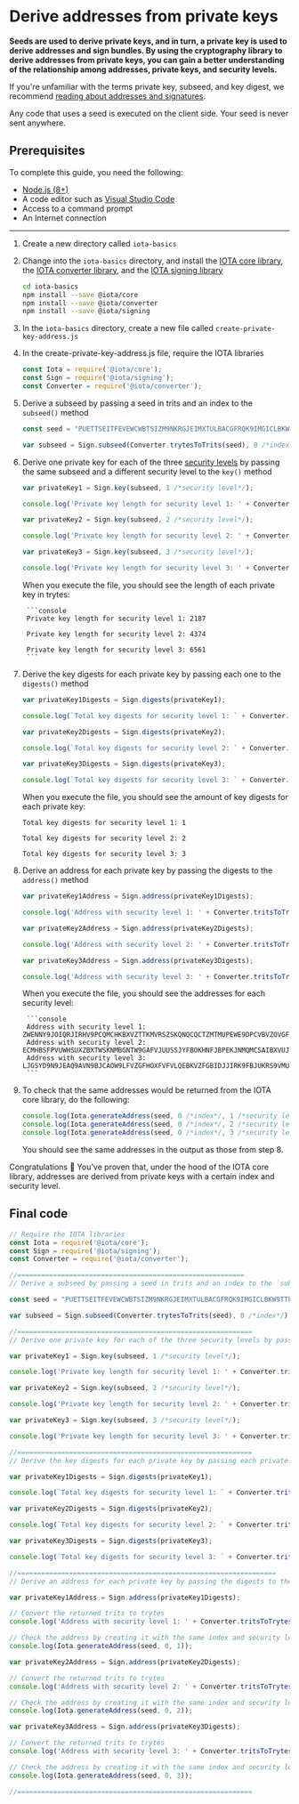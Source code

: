 # Derive addresses from private keys

**Seeds are used to derive private keys, and in turn, a private key is used to derive addresses and sign bundles. By using the cryptography library to derive addresses from private keys, you can gain a better understanding of the relationship among addresses, private keys, and security levels.**

If you're unfamiliar with the terms private key, subseed, and key digest, we recommend [reading about addresses and signatures](../concepts/addresses-and-signatures.md).

Any code that uses a seed is executed on the client side. Your seed is never sent anywhere.

## Prerequisites

To complete this guide, you need the following:

* [Node.js (8+)](https://nodejs.org/en/)
* A code editor such as [Visual Studio Code](https://code.visualstudio.com/Download)
* Access to a command prompt
* An Internet connection

---

1. Create a new directory called `iota-basics`

2. Change into the `iota-basics` directory, and install the [IOTA core library](https://github.com/iotaledger/iota.js/tree/next/packages/core), the [IOTA converter library](https://github.com/iotaledger/iota.js/tree/next/packages/converter), and the [IOTA signing library](https://github.com/iotaledger/iota.js/tree/next/packages/signing)

    ```bash
    cd iota-basics
    npm install --save @iota/core
    npm install --save @iota/converter
    npm install --save @iota/signing
    ```

3. In the `iota-basics` directory, create a new file called `create-private-key-address.js`

4. In the create-private-key-address.js file, require the IOTA libraries

    ```js
    const Iota = require('@iota/core');
    const Sign = require('@iota/signing');
    const Converter = require('@iota/converter');
    ```

5. Derive a subseed by passing a seed in trits and an index to the `subseed()` method

    ```js
    const seed = "PUETTSEITFEVEWCWBTSIZM9NKRGJEIMXTULBACGFRQK9IMGICLBKW9TTEVSDQMGWKBXPVCBMMCXWMNPDX";

    var subseed = Sign.subseed(Converter.trytesToTrits(seed), 0 /*index*/);
    ```

6. Derive one private key for each of the three [security levels](../references/security-levels.md) by passing the same subseed and a different security level to the `key()` method

    ```js
    var privateKey1 = Sign.key(subseed, 1 /*security level*/);

    console.log('Private key length for security level 1: ' + Converter.tritsToTrytes(privateKey1).length);

    var privateKey2 = Sign.key(subseed, 2 /*security level*/);

    console.log('Private key length for security level 2: ' + Converter.tritsToTrytes(privateKey2).length);

    var privateKey3 = Sign.key(subseed, 3 /*security level*/);

    console.log('Private key length for security level 3: ' + Converter.tritsToTrytes(privateKey3).length);
    ```

    When you execute the file, you should see the length of each private key in trytes:

        ```console
        Private key length for security level 1: 2187

        Private key length for security level 2: 4374

        Private key length for security level 3: 6561
        ```

7. Derive the key digests for each private key by passing each one to the `digests()` method

    ```js
    var privateKey1Digests = Sign.digests(privateKey1);

    console.log(`Total key digests for security level 1: ` + Converter.tritsToTrytes(privateKey1Digests).length/81);

    var privateKey2Digests = Sign.digests(privateKey2);

    console.log(`Total key digests for security level 2: ` + Converter.tritsToTrytes(privateKey2Digests).length/81);

    var privateKey3Digests = Sign.digests(privateKey3);

    console.log(`Total key digests for security level 3: ` + Converter.tritsToTrytes(privateKey3Digests).length/81);
    ```

    When you execute the file, you should see the amount of key digests for each private key:

    ```console
    Total key digests for security level 1: 1

    Total key digests for security level 2: 2

    Total key digests for security level 3: 3
    ```

8. Derive an address for each private key by passing the digests to the `address()` method

    ```js
    var privateKey1Address = Sign.address(privateKey1Digests);

    console.log('Address with security level 1: ' + Converter.tritsToTrytes(privateKey1Address));

    var privateKey2Address = Sign.address(privateKey2Digests);

    console.log('Address with security level 2: ' + Converter.tritsToTrytes(privateKey2Address));

    var privateKey3Address = Sign.address(privateKey3Digests);

    console.log('Address with security level 3: ' + Converter.tritsToTrytes(privateKey3Address));
    ```

    When you execute the file, you should see the addresses for each security level:

        ```console
        Address with security level 1: ZWENNY9JOIQRJIRHV9PCQMCHKBXVZTTKMVRSZSKQNQCQCTZMTMUPEWE9DPCVBVZOVGFFI9JYLTIFXGJAX
        Address with security level 2: ECMHBSFPVUWHSUXZBXTWSKNMBGNTW9GAFVJUUSSJYFBOKHNFJBPEKJNMQMCSAIBXVUJNQKUBFUXPEIY9B
        Address with security level 3: LJGSYD9N9JEAQ9AVN9BJCAOW9LFVZGFHOXFVFVLQEBKVZFGBIDJJIRK9FBJUKRS9VMUXTCXBRIOOEMQJ9
        ```

9. To check that the same addresses would be returned from the IOTA core library, do the following:

    ```js
    console.log(Iota.generateAddress(seed, 0 /*index*/, 1 /*security level*/));
    console.log(Iota.generateAddress(seed, 0 /*index*/, 2 /*security level*/));
    console.log(Iota.generateAddress(seed, 0 /*index*/, 3 /*security level*/));
    ```

    You should see the same addresses in the output as those from step 8.
    
Congratulations :tada: You've proven that, under the hood of the IOTA core library, addresses are derived from private keys with a certain index and security level.

## Final code

```js
// Require the IOTA libraries
const Iota = require('@iota/core');
const Sign = require('@iota/signing');
const Converter = require('@iota/converter');

//=========================================================
// Derive a subseed by passing a seed in trits and an index to the `subseed()` method

const seed = "PUETTSEITFEVEWCWBTSIZM9NKRGJEIMXTULBACGFRQK9IMGICLBKW9TTEVSDQMGWKBXPVCBMMCXWMNPDX";

var subseed = Sign.subseed(Converter.trytesToTrits(seed), 0 /*index*/);

//===========================================================
// Derive one private key for each of the three security levels by passing the same subseed and a different security level to the `key()` method

var privateKey1 = Sign.key(subseed, 1 /*security level*/);

console.log('Private key length for security level 1: ' + Converter.tritsToTrytes(privateKey1).length);

var privateKey2 = Sign.key(subseed, 2 /*security level*/);

console.log('Private key length for security level 2: ' + Converter.tritsToTrytes(privateKey2).length);

var privateKey3 = Sign.key(subseed, 3 /*security level*/);

console.log('Private key length for security level 3: ' + Converter.tritsToTrytes(privateKey3).length);

//===========================================================
// Derive the key digests for each private key by passing each private key to the `digests()` method

var privateKey1Digests = Sign.digests(privateKey1);

console.log(`Total key digests for security level 1: ` + Converter.tritsToTrytes(privateKey1Digests).length/81);

var privateKey2Digests = Sign.digests(privateKey2);

console.log(`Total key digests for security level 2: ` + Converter.tritsToTrytes(privateKey2Digests).length/81);

var privateKey3Digests = Sign.digests(privateKey3);

console.log(`Total key digests for security level 3: ` + Converter.tritsToTrytes(privateKey3Digests).length/81);

//=================================================================
// Derive an address for each private key by passing the digests to the `address()` method

var privateKey1Address = Sign.address(privateKey1Digests);

// Convert the returned trits to trytes
console.log('Address with security level 1: ' + Converter.tritsToTrytes(privateKey1Address));

// Check the address by creating it with the same index and security level using the Core JS library
console.log(Iota.generateAddress(seed, 0, 1));

var privateKey2Address = Sign.address(privateKey2Digests);

// Convert the returned trits to trytes
console.log('Address with security level 2: ' + Converter.tritsToTrytes(privateKey2Address));

// Check the address by creating it with the same index and security level using the Core JS library
console.log(Iota.generateAddress(seed, 0, 2));

var privateKey3Address = Sign.address(privateKey3Digests);

// Convert the returned trits to trytes
console.log('Address with security level 3: ' + Converter.tritsToTrytes(privateKey3Address));

// Check the address by creating it with the same index and security level using the Core JS library
console.log(Iota.generateAddress(seed, 0, 3));

//===========================================================
```

